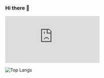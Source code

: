 ### Hi there 👋

[![Top Langs](https://ionicabizau.github.io/github-profile-languages/api.html?qhlai)](https://github.com/qhlai)

![Top Langs](https://github-readme-stats-nu-ecru.vercel.app/api/top-langs/?username=qhlai&layout=compact&theme=tokyonight&langs_count=20&hide_border=true&cache_seconds=14400&custom_title=Top%20Languages&disable_animations=true)
